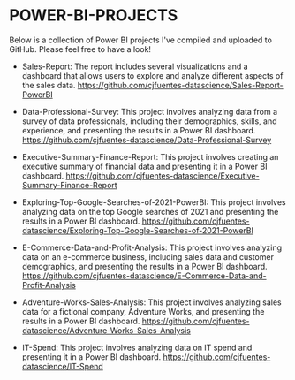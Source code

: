 # POWER-BI-PROJECTS

Below is a collection of Power BI projects I've compiled and uploaded to GitHub. Please feel free to have a look!

- Sales-Report: The report includes several visualizations and a dashboard that allows users to explore and analyze different aspects of the sales data. https://github.com/cjfuentes-datascience/Sales-Report-PowerBI

- Data-Professional-Survey: This project involves analyzing data from a survey of data professionals, including their demographics, skills, and experience, and presenting the results in a Power BI dashboard. https://github.com/cjfuentes-datascience/Data-Professional-Survey

- Executive-Summary-Finance-Report: This project involves creating an executive summary of financial data and presenting it in a Power BI dashboard. https://github.com/cjfuentes-datascience/Executive-Summary-Finance-Report 

- Exploring-Top-Google-Searches-of-2021-PowerBI: This project involves analyzing data on the top Google searches of 2021 and presenting the results in a Power BI dashboard.
https://github.com/cjfuentes-datascience/Exploring-Top-Google-Searches-of-2021-PowerBI

- E-Commerce-Data-and-Profit-Analysis: This project involves analyzing data on an e-commerce business, including sales data and customer demographics, and presenting the results in a Power BI dashboard. https://github.com/cjfuentes-datascience/E-Commerce-Data-and-Profit-Analysis

- Adventure-Works-Sales-Analysis: This project involves analyzing sales data for a fictional company, Adventure Works, and presenting the results in a Power BI dashboard. https://github.com/cjfuentes-datascience/Adventure-Works-Sales-Analysis

- IT-Spend: This project involves analyzing data on IT spend and presenting it in a Power BI dashboard. https://github.com/cjfuentes-datascience/IT-Spend
